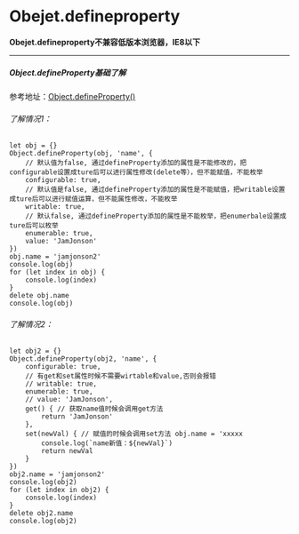 # Obejet.defineproperty

**Obejet.defineproperty不兼容低版本浏览器，IE8以下**

---
##### Object.defineProperty基础了解

参考地址：[Object.defineProperty()](https://developer.mozilla.org/zh-CN/docs/Web/JavaScript/Reference/Global_Objects/Object/defineProperty)
###### 了解情况1：
```
let obj = {}
Object.defineProperty(obj, 'name', {
    // 默认值为false, 通过defineProperty添加的属性是不能修改的，把configurable设置成ture后可以进行属性修改(delete等），但不能赋值，不能枚举
    configurable: true,
    // 默认值是false, 通过defineProperty添加的属性是不能赋值，把writable设置成ture后可以进行赋值运算，但不能属性修改，不能枚举
    writable: true,
    // 默认false, 通过defineProperty添加的属性是不能枚举，把enumerbale设置成ture后可以枚举
    enumerable: true,
    value: 'JamJonson'
})
obj.name = 'jamjonson2'
console.log(obj)
for (let index in obj) {
    console.log(index)
}
delete obj.name
console.log(obj)
```
###### 了解情况2：
```
let obj2 = {}
Object.defineProperty(obj2, 'name', {
    configurable: true,
    // 有get和set属性时候不需要wirtable和value,否则会报错
    // writable: true,
    enumerable: true,
    // value: 'JamJonson',
    get() { // 获取name值时候会调用get方法
        return 'JamJonson'
    },
    set(newVal) { // 赋值的时候会调用set方法 obj.name = 'xxxxx
        console.log(`name新值：${newVal}`)
        return newVal
    }
})
obj2.name = 'jamjonson2'
console.log(obj2)
for (let index in obj2) {
    console.log(index)
}
delete obj2.name
console.log(obj2)
```
